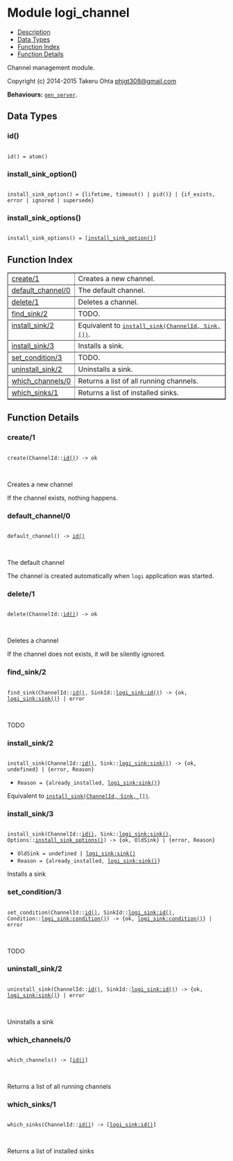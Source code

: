 

# Module logi_channel #
* [Description](#description)
* [Data Types](#types)
* [Function Index](#index)
* [Function Details](#functions)

Channel management module.

Copyright (c) 2014-2015 Takeru Ohta <phjgt308@gmail.com>

__Behaviours:__ [`gen_server`](gen_server.md).

<a name="types"></a>

## Data Types ##




### <a name="type-id">id()</a> ###


<pre><code>
id() = atom()
</code></pre>




### <a name="type-install_sink_option">install_sink_option()</a> ###


<pre><code>
install_sink_option() = {lifetime, timeout() | pid()} | {if_exists, error | ignored | supersede}
</code></pre>




### <a name="type-install_sink_options">install_sink_options()</a> ###


<pre><code>
install_sink_options() = [<a href="#type-install_sink_option">install_sink_option()</a>]
</code></pre>

<a name="index"></a>

## Function Index ##


<table width="100%" border="1" cellspacing="0" cellpadding="2" summary="function index"><tr><td valign="top"><a href="#create-1">create/1</a></td><td>Creates a new channel.</td></tr><tr><td valign="top"><a href="#default_channel-0">default_channel/0</a></td><td>The default channel.</td></tr><tr><td valign="top"><a href="#delete-1">delete/1</a></td><td>Deletes a channel.</td></tr><tr><td valign="top"><a href="#find_sink-2">find_sink/2</a></td><td>TODO.</td></tr><tr><td valign="top"><a href="#install_sink-2">install_sink/2</a></td><td>Equivalent to <a href="#install_sink-3"><tt>install_sink(ChannelId, Sink, [])</tt></a>.</td></tr><tr><td valign="top"><a href="#install_sink-3">install_sink/3</a></td><td>Installs a sink.</td></tr><tr><td valign="top"><a href="#set_condition-3">set_condition/3</a></td><td>TODO.</td></tr><tr><td valign="top"><a href="#uninstall_sink-2">uninstall_sink/2</a></td><td>Uninstalls a sink.</td></tr><tr><td valign="top"><a href="#which_channels-0">which_channels/0</a></td><td>Returns a list of all running channels.</td></tr><tr><td valign="top"><a href="#which_sinks-1">which_sinks/1</a></td><td>Returns a list of installed sinks.</td></tr></table>


<a name="functions"></a>

## Function Details ##

<a name="create-1"></a>

### create/1 ###

<pre><code>
create(ChannelId::<a href="#type-id">id()</a>) -&gt; ok
</code></pre>
<br />

Creates a new channel

If the channel exists, nothing happens.

<a name="default_channel-0"></a>

### default_channel/0 ###

<pre><code>
default_channel() -&gt; <a href="#type-id">id()</a>
</code></pre>
<br />

The default channel

The channel  is created automatically when `logi` application was started.

<a name="delete-1"></a>

### delete/1 ###

<pre><code>
delete(ChannelId::<a href="#type-id">id()</a>) -&gt; ok
</code></pre>
<br />

Deletes a channel

If the channel does not exists, it will be silently ignored.

<a name="find_sink-2"></a>

### find_sink/2 ###

<pre><code>
find_sink(ChannelId::<a href="#type-id">id()</a>, SinkId::<a href="logi_sink.md#type-id">logi_sink:id()</a>) -&gt; {ok, <a href="logi_sink.md#type-sink">logi_sink:sink()</a>} | error
</code></pre>
<br />

TODO

<a name="install_sink-2"></a>

### install_sink/2 ###

<pre><code>
install_sink(ChannelId::<a href="#type-id">id()</a>, Sink::<a href="logi_sink.md#type-sink">logi_sink:sink()</a>) -&gt; {ok, undefined} | {error, Reason}
</code></pre>

<ul class="definitions"><li><code>Reason = {already_installed, <a href="logi_sink.md#type-sink">logi_sink:sink()</a>}</code></li></ul>

Equivalent to [`install_sink(ChannelId, Sink, [])`](#install_sink-3).

<a name="install_sink-3"></a>

### install_sink/3 ###

<pre><code>
install_sink(ChannelId::<a href="#type-id">id()</a>, Sink::<a href="logi_sink.md#type-sink">logi_sink:sink()</a>, Options::<a href="#type-install_sink_options">install_sink_options()</a>) -&gt; {ok, OldSink} | {error, Reason}
</code></pre>

<ul class="definitions"><li><code>OldSink = undefined | <a href="logi_sink.md#type-sink">logi_sink:sink()</a></code></li><li><code>Reason = {already_installed, <a href="logi_sink.md#type-sink">logi_sink:sink()</a>}</code></li></ul>

Installs a sink

<a name="set_condition-3"></a>

### set_condition/3 ###

<pre><code>
set_condition(ChannelId::<a href="#type-id">id()</a>, SinkId::<a href="logi_sink.md#type-id">logi_sink:id()</a>, Condition::<a href="logi_sink.md#type-condition">logi_sink:condition()</a>) -&gt; {ok, <a href="logi_sink.md#type-condition">logi_sink:condition()</a>} | error
</code></pre>
<br />

TODO

<a name="uninstall_sink-2"></a>

### uninstall_sink/2 ###

<pre><code>
uninstall_sink(ChannelId::<a href="#type-id">id()</a>, SinkId::<a href="logi_sink.md#type-id">logi_sink:id()</a>) -&gt; {ok, <a href="logi_sink.md#type-sink">logi_sink:sink()</a>} | error
</code></pre>
<br />

Uninstalls a sink

<a name="which_channels-0"></a>

### which_channels/0 ###

<pre><code>
which_channels() -&gt; [<a href="#type-id">id()</a>]
</code></pre>
<br />

Returns a list of all running channels

<a name="which_sinks-1"></a>

### which_sinks/1 ###

<pre><code>
which_sinks(ChannelId::<a href="#type-id">id()</a>) -&gt; [<a href="logi_sink.md#type-id">logi_sink:id()</a>]
</code></pre>
<br />

Returns a list of installed sinks


